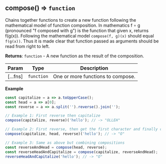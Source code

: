 <a name="compose"></a>

## compose() ⇒ <code>function</code>
Chains together functions to create a new function following the mathematical model of function composition.
In mathematics f ∘ g (pronounced "f composed with g") is the function that given x, returns f(g(x)).
Following the mathematical model `compose(f, g)(x)` should equal `f(g(x))`.
Thus it is made clear that function passed as arguments should be read from right to left.

**Returns**: <code>function</code> - A new function as the result of the composition.  

| Param | Type | Description |
| --- | --- | --- |
| [...fns] | <code>function</code> | One or more functions to compose. |

**Example**  
```js
const capitalize = a => a.toUpperCase();
const head = a => a[0];
const reverse = a => a.split('').reverse().join('');

// Example 1: First reverse then capitalize
compose(capitalize, reverse)('hello'); // -> "OLLEH"

// Example 2: First reverse, then get the first character and finally capitalize
compose(capitalize, head, reverse)('hello'); // -> "O"

// Example 3: Same as above but combining compositions
const reverseAndHead = compose(head, reverse);
const reverseHeadAndCapitalize = compose(capitalize, reverseAndHead);
reverseHeadAndCapitalize('hello'); // -> "O"
```
